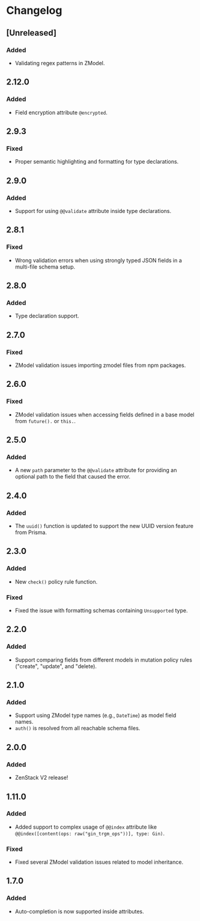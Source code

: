 # Changelog

## [Unreleased]

### Added

-   Validating regex patterns in ZModel.

## 2.12.0

### Added

-   Field encryption attribute `@encrypted`.

## 2.9.3

### Fixed

-   Proper semantic highlighting and formatting for type declarations.

## 2.9.0

### Added

-   Support for using `@@validate` attribute inside type declarations.

## 2.8.1

### Fixed

-   Wrong validation errors when using strongly typed JSON fields in a multi-file schema setup.

## 2.8.0

### Added

-   Type declaration support.

## 2.7.0

### Fixed

-   ZModel validation issues importing zmodel files from npm packages.

## 2.6.0

### Fixed

-   ZModel validation issues when accessing fields defined in a base model from `future().` or `this.`.

## 2.5.0

### Added

-   A new `path` parameter to the `@@validate` attribute for providing an optional path to the field that caused the error.

## 2.4.0

### Added

-   The `uuid()` function is updated to support the new UUID version feature from Prisma.

## 2.3.0

### Added

-   New `check()` policy rule function.

### Fixed

-   Fixed the issue with formatting schemas containing `Unsupported` type.

## 2.2.0

### Added

-   Support comparing fields from different models in mutation policy rules ("create", "update", and "delete).

## 2.1.0

### Added

-   Support using ZModel type names (e.g., `DateTime`) as model field names.
-   `auth()` is resolved from all reachable schema files.

## 2.0.0

### Added

-   ZenStack V2 release!

## 1.11.0

### Added

-   Added support to complex usage of `@@index` attribute like `@@index([content(ops: raw("gin_trgm_ops"))], type: Gin)`.

### Fixed

-   Fixed several ZModel validation issues related to model inheritance.

## 1.7.0

### Added

-   Auto-completion is now supported inside attributes.
